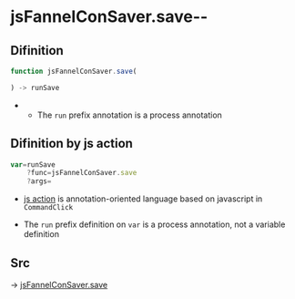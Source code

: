 # jsFannelConSaver.save--

## Difinition

```js.js
function jsFannelConSaver.save(

) -> runSave
```

- - The `run` prefix annotation is a process annotation


## Difinition by js action

```js.js
var=runSave
	?func=jsFannelConSaver.save
	?args=

```

- [js action](#) is annotation-oriented language based on javascript in `CommandClick`

- The `run` prefix definition on `var` is a process annotation, not a variable definition

## Src

-> [jsFannelConSaver.save](https://github.com/puutaro/CommandClick/blob/master/app/src/main/java/com/puutaro/commandclick/fragment_lib/terminal_fragment/js_interface/edit/JsFannelConSaver.kt#L26)


